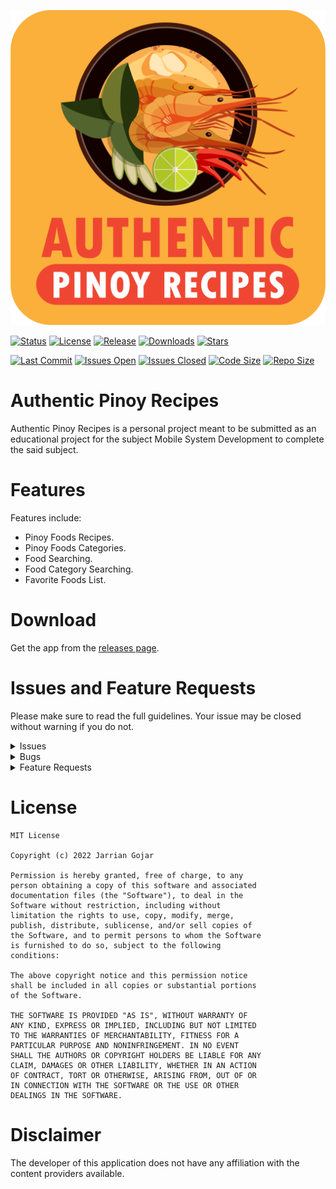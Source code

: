 ![app icon](./assets/icon.png)

[![Status](https://img.shields.io/badge/status-stable-blue.svg)](https://github.com/godkingjay/Authentic-Pinoy-Recipes-App/tree/master)
[![License](https://img.shields.io/badge/License-MIT%20or%20Apache%202-green.svg)](https://github.com/godkingjay/Authentic-Pinoy-Recipes-App/tree/master)
[![Release](https://img.shields.io/github/release/godkingjay/Authentic-Pinoy-Recipes-App.svg?maxAge=3600&label=download)](https://github.com/godkingjay/Authentic-Pinoy-Recipes-App/releases/latest)
[![Downloads](https://img.shields.io/github/downloads/godkingjay/Authentic-Pinoy-Recipes-App/total?style=flat-square)](https://github.com/godkingjay/Authentic-Pinoy-Recipes-App/releases/latest)
[![Stars](https://img.shields.io/github/stars/godkingjay/Authentic-Pinoy-Recipes-App.svg?style=social&label=Stars)](https://github.com/godkingjay/Authentic-Pinoy-Recipes-App/stargazers)

[![Last Commit](https://img.shields.io/github/last-commit/godkingjay/Authentic-Pinoy-Recipes-App.svg)](https://github.com/godkingjay/Authentic-Pinoy-Recipes-App/commits)
[![Issues Open](https://img.shields.io/github/issues/godkingjay/Authentic-Pinoy-Recipes-App.svg)](https://github.com/godkingjay/Authentic-Pinoy-Recipes-App/issues)
[![Issues Closed](https://img.shields.io/github/issues-closed/godkingjay/Authentic-Pinoy-Recipes-App.svg)](https://github.com/godkingjay/Authentic-Pinoy-Recipes-App/issues?q=is%3Aissue+is%3Aclosed)
[![Code Size](https://img.shields.io/github/languages/code-size/godkingjay/Authentic-Pinoy-Recipes-App.svg)](https://github.com/godkingjay/Authentic-Pinoy-Recipes-App)
[![Repo Size](https://img.shields.io/github/repo-size/godkingjay/Authentic-Pinoy-Recipes-App.svg)](https://github.com/godkingjay/Authentic-Pinoy-Recipes-App)

# Authentic Pinoy Recipes

Authentic Pinoy Recipes is a personal project meant to be submitted as an educational project for the subject Mobile System Development to complete the said subject.

# Features

Features include:

* Pinoy Foods Recipes.
* Pinoy Foods Categories.
* Food Searching.
* Food Category Searching.
* Favorite Foods List.

# Download
Get the app from the [releases page](https://github.com/godkingjay/Authentic-Pinoy-Recipes-App/releases).

# Issues and Feature Requests

Please make sure to read the full guidelines. Your issue may be closed without warning if you do not.

<details><summary>Issues</summary>

1. **Before reporting a new issue, take a look at the already opened [issues](https://github.com/godkingjay/Authentic-Pinoy-Recipes-App/issues).**

</details>

<details><summary>Bugs</summary>

* Include version (More → About → Version)
 * If not latest, try updating, it may have already been solved
* Include steps to reproduce (if not obvious from description)
* Include screenshot (if needed)
* If it could be device-dependent, try reproducing on another device (if possible)
* Don't group unrelated requests into one issue

</details>

<details><summary>Feature Requests</summary>

* Write a detailed issue, explaining what it should do or how. Avoid writing just "like X app does"
* Include screenshot (if needed)

</details>

# License

    MIT License

    Copyright (c) 2022 Jarrian Gojar

    Permission is hereby granted, free of charge, to any
    person obtaining a copy of this software and associated
    documentation files (the "Software"), to deal in the
    Software without restriction, including without
    limitation the rights to use, copy, modify, merge,
    publish, distribute, sublicense, and/or sell copies of
    the Software, and to permit persons to whom the Software
    is furnished to do so, subject to the following
    conditions:

    The above copyright notice and this permission notice
    shall be included in all copies or substantial portions
    of the Software.

    THE SOFTWARE IS PROVIDED "AS IS", WITHOUT WARRANTY OF
    ANY KIND, EXPRESS OR IMPLIED, INCLUDING BUT NOT LIMITED
    TO THE WARRANTIES OF MERCHANTABILITY, FITNESS FOR A
    PARTICULAR PURPOSE AND NONINFRINGEMENT. IN NO EVENT
    SHALL THE AUTHORS OR COPYRIGHT HOLDERS BE LIABLE FOR ANY
    CLAIM, DAMAGES OR OTHER LIABILITY, WHETHER IN AN ACTION
    OF CONTRACT, TORT OR OTHERWISE, ARISING FROM, OUT OF OR
    IN CONNECTION WITH THE SOFTWARE OR THE USE OR OTHER
    DEALINGS IN THE SOFTWARE.

# Disclaimer

The developer of this application does not have any affiliation with the content providers available.
